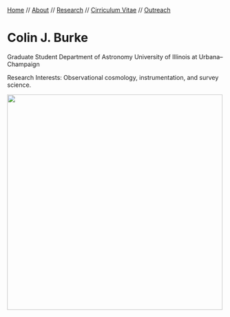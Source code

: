[Home](index.md)  //  [About](about.md)  //  [Research](research.md)  //  [Cirriculum Vitae](cv.md)  //  [Outreach](outreach.md) 

# Colin J. Burke

Graduate Student
Department of Astronomy
University of Illinois at Urbana–Champaign

Research Interests: Observational cosmology, instrumentation, and survey science.

<img src="https://user-images.githubusercontent.com/13906989/34473492-7a645a8e-ef41-11e7-94dd-cf60418ffd89.jpg" width="500">

